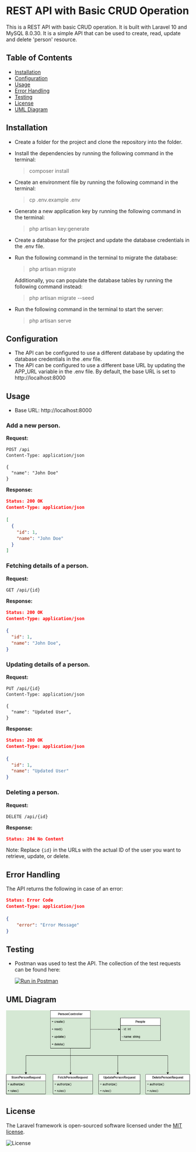 # REST API with Basic CRUD Operation

This is a REST API with basic CRUD operation. It is built with Laravel 10 and MySQL 8.0.30. It is a simple API that can be used to create, read, update and delete 'person' resource.

## Table of Contents
- [Installation](#installation)
- [Configuration](#configuration)
- [Usage](#usage)
- [Error Handling](#error-handling)
- [Testing](#testing)
- [License](#license)
- [UML Diagram](#uml-diagram)

## Installation
- Create a folder for the project and clone the repository into the folder.
- Install the dependencies by running the following command in the terminal:
    > composer install

- Create an environment file by running the following command in the terminal:
    > cp .env.example .env

- Generate a new application key by running the following command in the terminal:
    > php artisan key:generate

- Create a database for the project and update the database credentials in the .env file.
- Run the following command in the terminal to migrate the database:
    > php artisan migrate

    Additionally, you can populate the database tables by running the following command instead:
    > php artisan migrate --seed

- Run the following command in the terminal to start the server:
    > php artisan serve

## Configuration
- The API can be configured to use a different database by updating the database credentials in the .env file.
- The API can be configured to use a different base URL by updating the APP_URL variable in the .env file. By default, the base URL is set to http://localhost:8000

## Usage
- Base URL: http://localhost:8000

### Add a new person.

**Request:**

```http
POST /api
Content-Type: application/json

{
  "name": "John Doe"
}
```

**Response:**

```json
Status: 200 OK
Content-Type: application/json

[
  {
    "id": 1,
    "name": "John Doe"
  }
]
```

### Fetching details of a person.

**Request:**

```http
GET /api/{id}
```

**Response:**

```json
Status: 200 OK
Content-Type: application/json

{
  "id": 1,
  "name": "John Doe",
}
```

### Updating details of a person.

**Request:**

```http
PUT /api/{id}
Content-Type: application/json

{
  "name": "Updated User",
}
```

**Response:**

```json
Status: 200 OK
Content-Type: application/json

{
  "id": 1,
  "name": "Updated User"
}
```

### Deleting a person.

**Request:**

```http
DELETE /api/{id}
```

**Response:**

```json
Status: 204 No Content
```

Note: Replace `{id}` in the URLs with the actual ID of the user you want to retrieve, update, or delete.

## Error Handling
The API returns the following in case of an error:

```json
Status: Error Code
Content-Type: application/json

{
    "error": "Error Message"
}
```

## Testing
- Postman was used to test the API. The collection of the test requests can be found here:

    [![Run in Postman](https://run.pstmn.io/button.svg)](https://app.getpostman.com/run-collection/27453333-98cba097-2f3c-4bb6-92bd-99da33f5fd9e?action=collection%2Ffork&source=rip_markdown&collection-url=entityId%3D27453333-98cba097-2f3c-4bb6-92bd-99da33f5fd9e%26entityType%3Dcollection%26workspaceId%3D377a6ae1-5702-4db6-82b4-c3e7c002ac52)

## UML Diagram
![UML Diagram](public/images/UML-Person.jpg)

## License
The Laravel framework is open-sourced software licensed under the [MIT license](https://opensource.org/licenses/MIT).
<p align="left">
<img src="https://img.shields.io/packagist/l/laravel/framework" alt="License">
</p>
